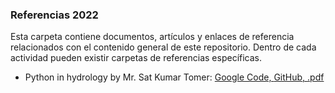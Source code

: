 ### Referencias 2022

Esta carpeta contiene documentos, artículos y enlaces de referencia relacionados con el contenido general de este repositorio. Dentro de cada actividad pueden existir carpetas de referencias específicas.

* Python in hydrology by Mr. Sat Kumar Tomer: [Google Code, ](https://code.google.com/archive/p/python-in-hydrology/downloads)[GitHub, ](https://github.com/livingworld/Python-in-Hydrology)[.pdf](https://github.com/rcfdtools/R.LTWB/blob/main/.refs/book_0.1.0.pdf)
